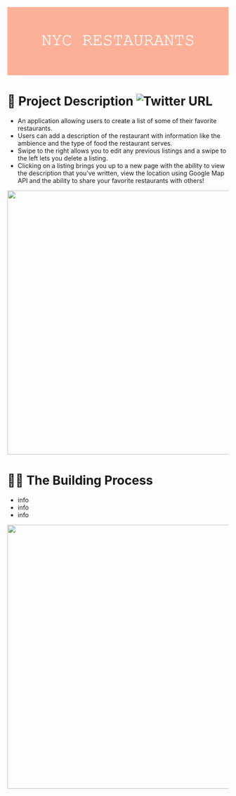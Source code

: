 ![](https://github.com/196Sebastian/nyc-restaurants/blob/main/NYC_RESTAURANTS.png) 

# 🌟 Project Description ![Twitter URL](https://img.shields.io/twitter/url?style=social&url=https%3A%2F%2Ftwitter.com%2F196Sebastian)
- An application allowing users to create a list of some of their favorite restaurants.
- Users can add a description of the restaurant with information like the ambience and the type of food the restaurant serves. 
- Swipe to the right allows you to edit any previous listings and a swipe to the left lets you delete a listing.
- Clicking on a listing brings you up to a new page with the ability to view the description that you've written, view the location 
using Google Map API and the ability to share your favorite restaurants with others!

<img src="https://user-images.githubusercontent.com/87108242/153086504-0c1ae538-ddc9-4cb4-a336-d1346391180d.png" width="850" height="600">

# 👨‍💻 The Building Process
- info
- info
- info

<img src="https://user-images.githubusercontent.com/87108242/153088555-2be6970f-f005-4ccc-b392-ae569d058a3a.png" width="850" height="600">
